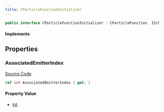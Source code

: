 ```yaml
---
title: CParticleFunctionInitializer
---
```


```csharp
public interface CParticleFunctionInitializer : CParticleFunction, ISchemaClass<CParticleFunction>, ISchemaClass<CParticleFunctionInitializer>, ISchemaField, ISchemaClass, INativeHandle
```

#### Implements

## Properties

### AssociatedEmitterIndex

[Source Code](https://github.com/swiftly-solution/swiftlys2/blob/main/managed/src/SwiftlyS2.Generated/Schemas/Interfaces/CParticleFunctionInitializer.cs#L17)

```csharp
ref int AssociatedEmitterIndex { get; }
```

#### Property Value

- [int](https://learn.microsoft.com/dotnet/api/system.int32)

